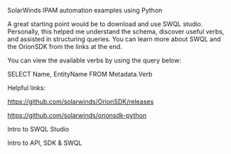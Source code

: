 SolarWinds IPAM automation examples using Python

A great starting point would be to download and use SWQL studio. Personally, this helped me understand the schema, discover useful verbs, and assisted in structuring queries. You can learn more about SWQL and the OrionSDK from the links at the end.

You can view the available verbs by using the query below:

SELECT Name, EntityName FROM Metadata.Verb

Helpful links:

https://github.com/solarwinds/OrionSDK/releases

https://github.com/solarwinds/orionsdk-python

Intro to SWQL Studio

Intro to API, SDK & SWQL
